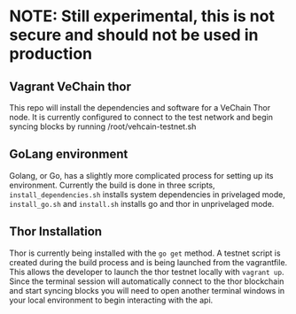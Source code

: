 # NOTE: Still experimental, this is not secure and should not be used in production

## Vagrant VeChain thor

 This repo will install the dependencies and software for a VeChain Thor node. It is currently configured to connect to the test network and begin syncing blocks by running /root/vehcain-testnet.sh

## GoLang environment

 Golang, or Go, has a slightly more complicated process for setting up its environment. Currently the build is done in three scripts, `install_dependencies.sh` installs system dependencies in privelaged mode, `install_go.sh` and `install.sh` installs go and thor in unprivelaged mode.

## Thor Installation

Thor is currently being installed with the `go get` method. A testnet script is created during the build process and is being launched from the vagrantfile. This allows the developer to launch the thor testnet locally with `vagrant up`. Since the terminal session will automatically connect to the thor blockchain and start syncing blocks you will need to open another terminal windows in your local environment to begin interacting with the api.
